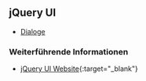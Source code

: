 ## jQuery UI

- [Dialoge](dialoge)

### Weiterführende Informationen

- [jQuery UI Website](https://jqueryui.com/){:target="_blank"}

